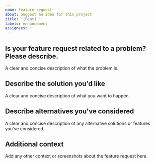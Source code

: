 ```yaml
---
name: Feature request
about: Suggest an idea for this project
title: '[Feat] '
labels: enhancement
assignees: ''
---
```


## Is your feature request related to a problem? Please describe.
A clear and concise description of what the problem is.

## Describe the solution you'd like
A clear and concise description of what you want to happen.

## Describe alternatives you've considered
A clear and concise description of any alternative solutions or features you've considered.

## Additional context
Add any other context or screenshots about the feature request here.


